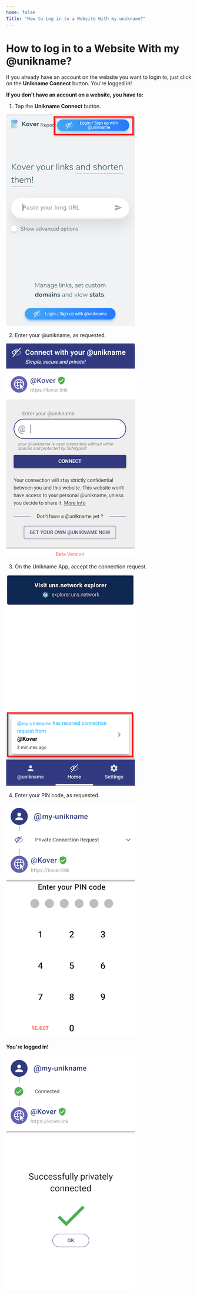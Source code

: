 ```yaml
---
home: false
Title: "How to Log in to a Website With my unikname?"
---
```


# How to log in to a Website With my @unikname?

If you already have an account on the website you want to login to, just click on the **Unikname Connect** button.
You're logged in!

**If you don't have an account on a website, you have to:** 

 1. Tap the  **Unikname Connect** button.
 
 <copyscreen caption="First-time sign-up on kover.link website">![1.ConnectWebsite](./images/1.ConnectWebsite.png)</copyscreen>

2. Enter your @unikname, as requested.

<copyscreen>![2.ConnectWebsite](./images/2.ConnectWebsite.png)</copyscreen>

3. On the Unikname App, accept the connection request.

<copyscreen>![3.ConnectWebsite](./images/3.ConnectWebsite.png)</copyscreen>

4. Enter your PIN code, as requested. 

<copyscreen>![5.ConnectWebsite](./images/5.ConnectWebsite.png)</copyscreen>

**You're logged in!**

<copyscreen>![6.ConnectWebsite](./images/6.ConnectWebsite.png)</copyscreen>
